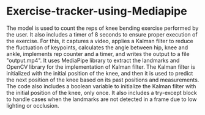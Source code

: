 # Exercise-tracker-using-Mediapipe
The model is used to count the reps of knee bending exercise performed by the user. It also includes a timer of 8 seconds to ensure proper execution of the exercise. For this, it captures a video, applies a Kalman filter to reduce the fluctuation of keypoints, calculates the angle between hip, knee and ankle, implements rep counter and a timer, and writes the output to a file "output.mp4". It uses MediaPipe library to extract the landmarks and OpenCV library for the implementation of Kalman filter. The Kalman filter is initialized with the initial position of the knee, and then it is used to predict the next position of the knee based on its past positions and measurements. The code also includes a boolean variable to initialize the Kalman filter with the initial position of the knee, only once. It also includes a try-except block to handle cases when the landmarks are not detected in a frame due to low lighting or occlusion.
